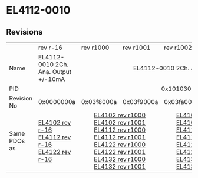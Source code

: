 # EL4112-0010

## Revisions
<table>
<tr>
<td></td>
<td>rev r-16</td>
<td>rev r1000</td>
<td>rev r1001</td>
<td>rev r1002</td>
<td>rev r1003</td>
<td>rev r1004</td>
<td>rev r1005</td>
</tr>
<tr>
<td>Name</td>
<td>EL4112-0010 2Ch. Ana. Output +/-10mA</td>
<td colspan=6 align="center">EL4112-0010 2Ch. Ana. Output +/-10mA, 16bit</td>
</tr>
<tr>
<td>PID</td>
<td colspan=7 align="center">0x10103052</td>
</tr>
<tr>
<td>Revision No</td>
<td>0x0000000a</td>
<td>0x03f8000a</td>
<td>0x03f9000a</td>
<td>0x03fa000a</td>
<td>0x03fb000a</td>
<td>0x03fc000a</td>
<td>0x03fd000a</td>
</tr>
<tr>
<td>Same PDOs as</td>
<td><a href="EL4102.md">EL4102 rev r-16</a><br/><a href="EL4112.md">EL4112 rev r-16</a><br/><a href="EL4122.md">EL4122 rev r-16</a></td>
<td colspan=2 align="center"><a href="EL4102.md">EL4102 rev r1000</a><br/><a href="EL4102.md">EL4102 rev r1001</a><br/><a href="EL4112.md">EL4112 rev r1000</a><br/><a href="EL4112.md">EL4112 rev r1001</a><br/><a href="EL4122.md">EL4122 rev r1000</a><br/><a href="EL4122.md">EL4122 rev r1001</a><br/><a href="EL4132.md">EL4132 rev r1000</a><br/><a href="EL4132.md">EL4132 rev r1001</a></td>
<td colspan=2 align="center"><a href="EL4102.md">EL4102 rev r1002</a><br/><a href="EL4102.md">EL4102 rev r1003</a><br/><a href="EL4112.md">EL4112 rev r1002</a><br/><a href="EL4112.md">EL4112 rev r1003</a><br/><a href="EL4122.md">EL4122 rev r1002</a><br/><a href="EL4122.md">EL4122 rev r1003</a><br/><a href="EL4132.md">EL4132 rev r1002</a><br/><a href="EL4132.md">EL4132 rev r1003</a></td>
<td colspan=2 align="center"><a href="EL4102.md">EL4102 rev r1004</a><br/><a href="EL4102.md">EL4102 rev r1005</a><br/><a href="EL4112.md">EL4112 rev r1004</a><br/><a href="EL4112.md">EL4112 rev r1005</a><br/><a href="EL4122.md">EL4122 rev r1004</a><br/><a href="EL4122.md">EL4122 rev r1005</a><br/><a href="EL4132.md">EL4132 rev r1004</a><br/><a href="EL4132.md">EL4132 rev r1005</a></td>
</tr>
</table>
